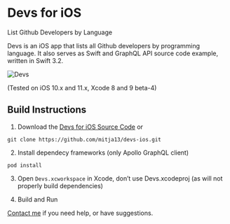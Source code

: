 
# Devs for iOS  
List Github Developers by Language 

Devs is an iOS app that lists all Github developers by programming language. It also serves as Swift and GraphQL API source code example, written in Swift 3.2.

![Devs](http://i.imgur.com/pHUWu8f.gifv)

(Tested on iOS 10.x and 11.x, Xcode 8 and 9 beta-4)

## Build Instructions

1. Download the [Devs for iOS Source Code](https://github.com/mitja13/devs-ios) or   
```
git clone https://github.com/mitja13/devs-ios.git
```

2. Install dependecy frameworks (only Apollo GraphQL client)
```
pod install
```

3. Open `Devs.xcworkspace` in Xcode, don’t use Devs.xcodeproj (as will not properly build dependencies)

4. Build and Run


[Contact me](mailto:hello@mitja.co) if you need help, or have suggestions.
